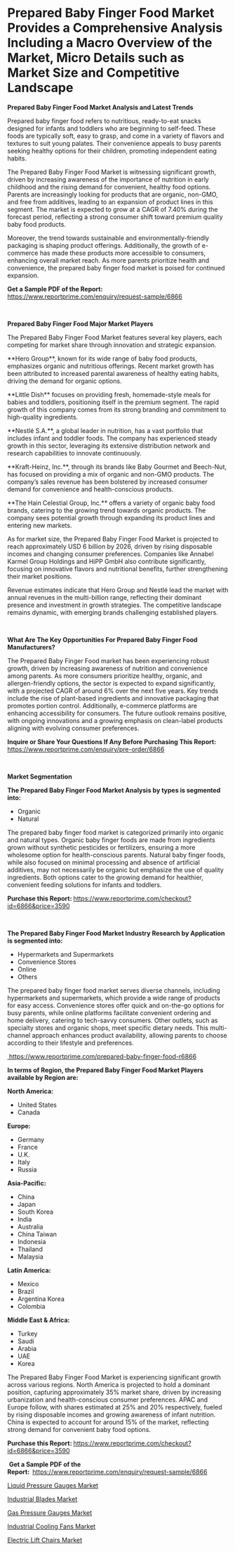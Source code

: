 <p><h1>Prepared Baby Finger Food Market Provides a Comprehensive Analysis Including a Macro Overview of the Market, Micro Details such as Market Size and Competitive Landscape</h1></p><p><strong>Prepared Baby Finger Food Market Analysis and Latest Trends</strong></p>
<p><p>Prepared baby finger food refers to nutritious, ready-to-eat snacks designed for infants and toddlers who are beginning to self-feed. These foods are typically soft, easy to grasp, and come in a variety of flavors and textures to suit young palates. Their convenience appeals to busy parents seeking healthy options for their children, promoting independent eating habits.</p><p>The Prepared Baby Finger Food Market is witnessing significant growth, driven by increasing awareness of the importance of nutrition in early childhood and the rising demand for convenient, healthy food options. Parents are increasingly looking for products that are organic, non-GMO, and free from additives, leading to an expansion of product lines in this segment. The market is expected to grow at a CAGR of 7.40% during the forecast period, reflecting a strong consumer shift toward premium quality baby food products.</p><p>Moreover, the trend towards sustainable and environmentally-friendly packaging is shaping product offerings. Additionally, the growth of e-commerce has made these products more accessible to consumers, enhancing overall market reach. As more parents prioritize health and convenience, the prepared baby finger food market is poised for continued expansion.</p></p>
<p><strong>Get a Sample PDF of the Report:&nbsp;</strong> <a href="https://www.reportprime.com/enquiry/request-sample/6866?utm_campaign=2932&utm_medium=2&utm_source=Github&utm_content=ia&utm_term=19032025&utm_id=prepared-baby-finger-food">https://www.reportprime.com/enquiry/request-sample/6866</a></p>
<p>&nbsp;</p>
<p><strong>Prepared Baby Finger Food Major Market Players</strong></p>
<p><p>The Prepared Baby Finger Food Market features several key players, each competing for market share through innovation and strategic expansion. </p><p>**Hero Group**, known for its wide range of baby food products, emphasizes organic and nutritious offerings. Recent market growth has been attributed to increased parental awareness of healthy eating habits, driving the demand for organic options. </p><p>**Little Dish** focuses on providing fresh, homemade-style meals for babies and toddlers, positioning itself in the premium segment. The rapid growth of this company comes from its strong branding and commitment to high-quality ingredients.</p><p>**Nestlé S.A.**, a global leader in nutrition, has a vast portfolio that includes infant and toddler foods. The company has experienced steady growth in this sector, leveraging its extensive distribution network and research capabilities to innovate continuously.</p><p>**Kraft-Heinz, Inc.**, through its brands like Baby Gourmet and Beech-Nut, has focused on providing a mix of organic and non-GMO products. The company’s sales revenue has been bolstered by increased consumer demand for convenience and health-conscious products.</p><p>**The Hain Celestial Group, Inc.** offers a variety of organic baby food brands, catering to the growing trend towards organic products. The company sees potential growth through expanding its product lines and entering new markets.</p><p>As for market size, the Prepared Baby Finger Food Market is projected to reach approximately USD 6 billion by 2026, driven by rising disposable incomes and changing consumer preferences. Companies like Annabel Karmel Group Holdings and HiPP GmbH also contribute significantly, focusing on innovative flavors and nutritional benefits, further strengthening their market positions.</p><p>Revenue estimates indicate that Hero Group and Nestlé lead the market with annual revenues in the multi-billion range, reflecting their dominant presence and investment in growth strategies. The competitive landscape remains dynamic, with emerging brands challenging established players.</p></p>
<p>&nbsp;</p>
<p><strong>What Are The Key Opportunities For Prepared Baby Finger Food Manufacturers?</strong></p>
<p><p>The Prepared Baby Finger Food market has been experiencing robust growth, driven by increasing awareness of nutrition and convenience among parents. As more consumers prioritize healthy, organic, and allergen-friendly options, the sector is expected to expand significantly, with a projected CAGR of around 6% over the next five years. Key trends include the rise of plant-based ingredients and innovative packaging that promotes portion control. Additionally, e-commerce platforms are enhancing accessibility for consumers. The future outlook remains positive, with ongoing innovations and a growing emphasis on clean-label products aligning with evolving consumer preferences.</p></p>
<p><strong>Inquire or Share Your Questions If Any Before Purchasing This Report:</strong> <a href="https://www.reportprime.com/enquiry/pre-order/6866?utm_campaign=2932&utm_medium=2&utm_source=Github&utm_content=ia&utm_term=19032025&utm_id=prepared-baby-finger-food">https://www.reportprime.com/enquiry/pre-order/6866</a></p>
<p>&nbsp;</p>
<p><strong>Market Segmentation</strong></p>
<p><strong>The Prepared Baby Finger Food Market Analysis by types is segmented into:</strong></p>
<p><ul><li>Organic</li><li>Natural</li></ul></p>
<p><p>The prepared baby finger food market is categorized primarily into organic and natural types. Organic baby finger foods are made from ingredients grown without synthetic pesticides or fertilizers, ensuring a more wholesome option for health-conscious parents. Natural baby finger foods, while also focused on minimal processing and absence of artificial additives, may not necessarily be organic but emphasize the use of quality ingredients. Both options cater to the growing demand for healthier, convenient feeding solutions for infants and toddlers.</p></p>
<p><strong>Purchase this Report:&nbsp;</strong><a href="https://www.reportprime.com/checkout?id=6866&price=3590&utm_campaign=2932&utm_medium=2&utm_source=Github&utm_content=ia&utm_term=19032025&utm_id=prepared-baby-finger-food">https://www.reportprime.com/checkout?id=6866&price=3590</a></p>
<p>&nbsp;</p>
<p><strong>The Prepared Baby Finger Food Market Industry Research by Application is segmented into:</strong></p>
<p><ul><li>Hypermarkets and Supermarkets</li><li>Convenience Stores</li><li>Online</li><li>Others</li></ul></p>
<p><p>The prepared baby finger food market serves diverse channels, including hypermarkets and supermarkets, which provide a wide range of products for easy access. Convenience stores offer quick and on-the-go options for busy parents, while online platforms facilitate convenient ordering and home delivery, catering to tech-savvy consumers. Other outlets, such as specialty stores and organic shops, meet specific dietary needs. This multi-channel approach enhances product availability, allowing parents to choose according to their lifestyle and preferences.</p></p>
<p><a href="https://www.reportprime.com/prepared-baby-finger-food-r6866?utm_campaign=2932&utm_medium=2&utm_source=Github&utm_content=ia&utm_term=19032025&utm_id=prepared-baby-finger-food">&nbsp;https://www.reportprime.com/prepared-baby-finger-food-r6866</a></p>
<p><strong>In terms of Region, the Prepared Baby Finger Food Market Players available by Region are:</strong></p>
<p>
    <p> <strong> North America: </strong>
        <ul>
            <li>United States</li>
            <li>Canada</li>
        </ul>
        </p> 
    <p> <strong> Europe: </strong>
        <ul>
            <li>Germany</li>
            <li>France</li>
            <li>U.K.</li>
            <li>Italy</li>
            <li>Russia</li>
        </ul>
        </p> 
    <p> <strong> Asia-Pacific: </strong>
        <ul>
            <li>China</li>
            <li>Japan</li>
            <li>South Korea</li>
            <li>India</li>
            <li>Australia</li>
            <li>China Taiwan</li>
            <li>Indonesia</li>
            <li>Thailand</li>
            <li>Malaysia</li>
        </ul>
        </p> 
    <p> <strong> Latin America: </strong>
        <ul>
            <li>Mexico</li>
            <li>Brazil</li>
            <li>Argentina Korea</li>
            <li>Colombia</li>
        </ul>
        </p> 
    <p> <strong> Middle East & Africa: </strong>
        <ul>
            <li>Turkey</li>
            <li>Saudi</li>
            <li>Arabia</li>
            <li>UAE</li>
            <li>Korea</li>
        </ul>
    </p>
    </p>
<p><p>The Prepared Baby Finger Food Market is experiencing significant growth across various regions. North America is projected to hold a dominant position, capturing approximately 35% market share, driven by increasing urbanization and health-conscious consumer preferences. APAC and Europe follow, with shares estimated at 25% and 20% respectively, fueled by rising disposable incomes and growing awareness of infant nutrition. China is expected to account for around 15% of the market, reflecting strong demand for convenient baby food options.</p></p>
<p><strong>Purchase this Report: </strong><a href="https://www.reportprime.com/checkout?id=6866&price=3590&utm_campaign=2932&utm_medium=2&utm_source=Github&utm_content=ia&utm_term=19032025&utm_id=prepared-baby-finger-food">https://www.reportprime.com/checkout?id=6866&price=3590</a></p>
<p>&nbsp;<strong>Get a Sample PDF of the Report:&nbsp;&nbsp;</strong><a href="https://www.reportprime.com/enquiry/request-sample/6866?utm_campaign=2932&utm_medium=2&utm_source=Github&utm_content=ia&utm_term=19032025&utm_id=prepared-baby-finger-food">https://www.reportprime.com/enquiry/request-sample/6866</a></p>
<p><strong></strong></p>
<p><p><a href="https://www.linkedin.com/pulse/liquid-pressure-gauges-market-analysis-report-predicts-trends-bymwc?utm_campaign=2932&utm_medium=2&utm_source=Github&utm_content=ia&utm_term=19032025&utm_id=prepared-baby-finger-food">Liquid Pressure Gauges Market</a></p><p><a href="https://www.linkedin.com/pulse/understanding-industrial-blades-market-comprehensive-analysis-uk5ee?utm_campaign=2932&utm_medium=2&utm_source=Github&utm_content=ia&utm_term=19032025&utm_id=prepared-baby-finger-food">Industrial Blades Market</a></p><p><a href="https://www.linkedin.com/pulse/gas-pressure-gauges-market-report-in-depth-trends-insights-projected-osfpc?utm_campaign=2932&utm_medium=2&utm_source=Github&utm_content=ia&utm_term=19032025&utm_id=prepared-baby-finger-food">Gas Pressure Gauges Market</a></p><p><a href="https://www.linkedin.com/pulse/future-market-revenue-growth-industrial-cooling-fans-epskc?utm_campaign=2932&utm_medium=2&utm_source=Github&utm_content=ia&utm_term=19032025&utm_id=prepared-baby-finger-food">Industrial Cooling Fans Market</a></p><p><a href="https://www.linkedin.com/pulse/immense-growth-electric-lift-chairs-market-projected-2025-hhf9e?utm_campaign=2932&utm_medium=2&utm_source=Github&utm_content=ia&utm_term=19032025&utm_id=prepared-baby-finger-food">Electric Lift Chairs Market</a></p></p>